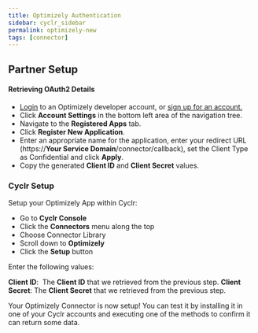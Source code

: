 ```yaml
---
title: Optimizely Authentication
sidebar: cyclr_sidebar
permalink: optimizely-new
tags: [connector]
---
```


## Partner Setup

#### Retrieving OAuth2 Details

*   [Login](https://app.optimizely.com/signin) to an Optimizely developer account, or [sign up for an account.](https://www.optimizely.com/rollouts/)
*   Click **Account Settings** in the bottom left area of the navigation tree.
*   Navigate to the **Registered Apps** tab.
*   Click **Register New Application**.
*   Enter an appropriate name for the application, enter your redirect URL (https://**Your Service Domain**/connector/callback), set the Client Type as Confidential and click **Apply**.
*   Copy the generated **Client ID** and **Client Secret** values.

### Cyclr Setup

Setup your Optimizely App within Cyclr:

*   Go to **Cyclr Console**
*   Click the **Connectors** menu along the top
*   Choose Connector Library
*   Scroll down to **Optimizely**
*   Click the **Setup** button

Enter the following values:

**Client ID**:  The **Client ID** that we retrieved from the previous step.
**Client Secret**: The **Client Secret** that we retrieved from the previous step.

Your Optimizely Connector is now setup! You can test it by installing it in one of your Cyclr accounts and executing one of the methods to confirm it can return some data.
